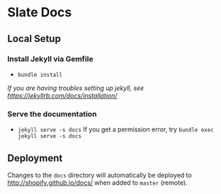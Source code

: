 # Slate Docs

## Local Setup

### Install Jekyll via Gemfile
- `bundle install`

*If you are having troubles setting up jekyll, see https://jekyllrb.com/docs/installation/*

### Serve the documentation
- `jekyll serve -s docs`
If you get a permission error, try `bundle exec jekyll serve -s docs`

## Deployment
Changes to the `docs` directory will automatically be deployed to http://shopify.github.io/docs/ when added to `master` (remote).
